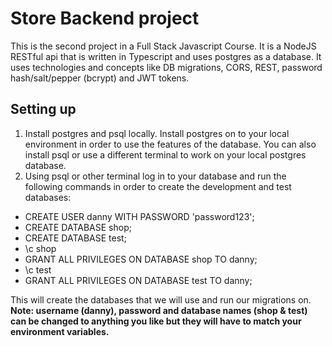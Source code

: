 # Store  Backend project

This is the second project in a Full Stack Javascript Course. It is a NodeJS RESTful api 
that is written in Typescript and uses postgres as a database. It uses technologies and 
concepts like DB migrations, CORS, REST, password hash/salt/pepper (bcrypt) and JWT tokens. 

## Setting up

1. Install postgres and psql locally. Install postgres on to your local environment in order 
to use the features of the database. You can also install psql or use a different terminal to 
work on your local postgres database.
2. Using psql or other terminal log in to your database and run the following commands in order 
to create the development and test databases:
- CREATE USER danny WITH PASSWORD 'password123';
- CREATE DATABASE shop;
- CREATE DATABASE test;
- \c shop
- GRANT ALL PRIVILEGES ON DATABASE shop TO danny;
- \c test
- GRANT ALL PRIVILEGES ON DATABASE test TO danny;

This will create the databases that we will use and run our migrations on. 
**Note: username (danny), password and database names (shop & test) can be changed to 
anything you like but they will have to match your environment variables.**

